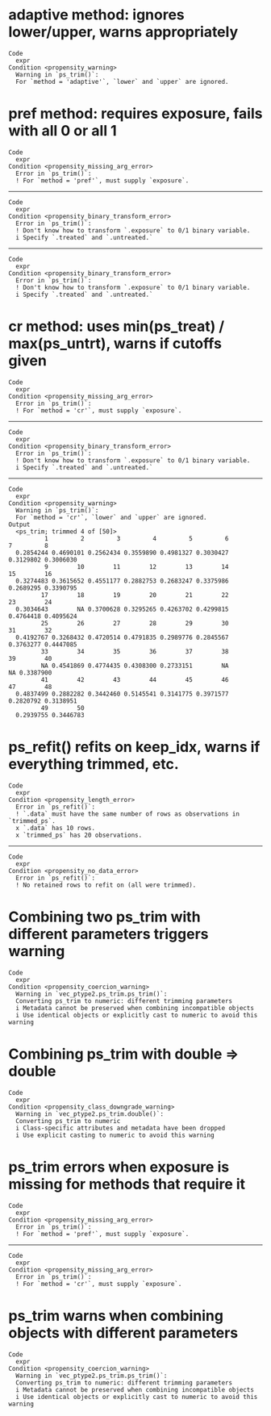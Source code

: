 # adaptive method: ignores lower/upper, warns appropriately

    Code
      expr
    Condition <propensity_warning>
      Warning in `ps_trim()`:
      For `method = 'adaptive'`, `lower` and `upper` are ignored.

# pref method: requires exposure, fails with all 0 or all 1

    Code
      expr
    Condition <propensity_missing_arg_error>
      Error in `ps_trim()`:
      ! For `method = 'pref'`, must supply `exposure`.

---

    Code
      expr
    Condition <propensity_binary_transform_error>
      Error in `ps_trim()`:
      ! Don't know how to transform `.exposure` to 0/1 binary variable.
      i Specify `.treated` and `.untreated.`

---

    Code
      expr
    Condition <propensity_binary_transform_error>
      Error in `ps_trim()`:
      ! Don't know how to transform `.exposure` to 0/1 binary variable.
      i Specify `.treated` and `.untreated.`

# cr method: uses min(ps_treat) / max(ps_untrt), warns if cutoffs given

    Code
      expr
    Condition <propensity_missing_arg_error>
      Error in `ps_trim()`:
      ! For `method = 'cr'`, must supply `exposure`.

---

    Code
      expr
    Condition <propensity_binary_transform_error>
      Error in `ps_trim()`:
      ! Don't know how to transform `.exposure` to 0/1 binary variable.
      i Specify `.treated` and `.untreated.`

---

    Code
      expr
    Condition <propensity_warning>
      Warning in `ps_trim()`:
      For `method = 'cr'`, `lower` and `upper` are ignored.
    Output
      <ps_trim; trimmed 4 of [50]>
              1         2         3         4         5         6         7         8 
      0.2854244 0.4690101 0.2562434 0.3559890 0.4981327 0.3030427 0.3129802 0.3006030 
              9        10        11        12        13        14        15        16 
      0.3274483 0.3615652 0.4551177 0.2882753 0.2683247 0.3375986 0.2689295 0.3390795 
             17        18        19        20        21        22        23        24 
      0.3034643        NA 0.3700628 0.3295265 0.4263702 0.4299815 0.4764418 0.4095624 
             25        26        27        28        29        30        31        32 
      0.4192767 0.3268432 0.4720514 0.4791835 0.2989776 0.2845567 0.3763277 0.4447085 
             33        34        35        36        37        38        39        40 
             NA 0.4541869 0.4774435 0.4308300 0.2733151        NA        NA 0.3387900 
             41        42        43        44        45        46        47        48 
      0.4837499 0.2882282 0.3442460 0.5145541 0.3141775 0.3971577 0.2820792 0.3138951 
             49        50 
      0.2939755 0.3446783 

# ps_refit() refits on keep_idx, warns if everything trimmed, etc.

    Code
      expr
    Condition <propensity_length_error>
      Error in `ps_refit()`:
      ! `.data` must have the same number of rows as observations in `trimmed_ps`.
      x `.data` has 10 rows.
      x `trimmed_ps` has 20 observations.

---

    Code
      expr
    Condition <propensity_no_data_error>
      Error in `ps_refit()`:
      ! No retained rows to refit on (all were trimmed).

# Combining two ps_trim with different parameters triggers warning

    Code
      expr
    Condition <propensity_coercion_warning>
      Warning in `vec_ptype2.ps_trim.ps_trim()`:
      Converting ps_trim to numeric: different trimming parameters
      i Metadata cannot be preserved when combining incompatible objects
      i Use identical objects or explicitly cast to numeric to avoid this warning

# Combining ps_trim with double => double

    Code
      expr
    Condition <propensity_class_downgrade_warning>
      Warning in `vec_ptype2.ps_trim.double()`:
      Converting ps_trim to numeric
      i Class-specific attributes and metadata have been dropped
      i Use explicit casting to numeric to avoid this warning

# ps_trim errors when exposure is missing for methods that require it

    Code
      expr
    Condition <propensity_missing_arg_error>
      Error in `ps_trim()`:
      ! For `method = 'pref'`, must supply `exposure`.

---

    Code
      expr
    Condition <propensity_missing_arg_error>
      Error in `ps_trim()`:
      ! For `method = 'cr'`, must supply `exposure`.

# ps_trim warns when combining objects with different parameters

    Code
      expr
    Condition <propensity_coercion_warning>
      Warning in `vec_ptype2.ps_trim.ps_trim()`:
      Converting ps_trim to numeric: different trimming parameters
      i Metadata cannot be preserved when combining incompatible objects
      i Use identical objects or explicitly cast to numeric to avoid this warning

